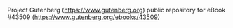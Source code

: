 Project Gutenberg (https://www.gutenberg.org) public repository for eBook #43509 (https://www.gutenberg.org/ebooks/43509)
